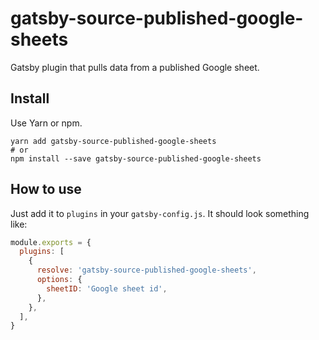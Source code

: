 # gatsby-source-published-google-sheets

Gatsby plugin that pulls data from a published Google sheet.

## Install

Use Yarn or npm.

```
yarn add gatsby-source-published-google-sheets
# or
npm install --save gatsby-source-published-google-sheets
```

## How to use

Just add it to `plugins` in your `gatsby-config.js`. It should look something like:

```js
module.exports = {
  plugins: [
    {
      resolve: 'gatsby-source-published-google-sheets',
      options: {
        sheetID: 'Google sheet id',
      },
    },
  ],
}
```
